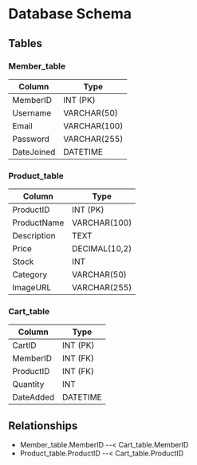 # Database Schema

## Tables

### Member_table

| Column     | Type         |
|------------|--------------|
| MemberID   | INT (PK)     |
| Username   | VARCHAR(50)  |
| Email      | VARCHAR(100) |
| Password   | VARCHAR(255) |
| DateJoined | DATETIME     |

### Product_table

| Column      | Type          |
|-------------|---------------|
| ProductID   | INT (PK)      |
| ProductName | VARCHAR(100)  |
| Description | TEXT          |
| Price       | DECIMAL(10,2) |
| Stock       | INT           |
| Category    | VARCHAR(50)   |
| ImageURL    | VARCHAR(255)  |

### Cart_table

| Column     | Type         |
|------------|--------------|
| CartID     | INT (PK)     |
| MemberID   | INT (FK)     |
| ProductID  | INT (FK)     |
| Quantity   | INT          |
| DateAdded  | DATETIME     |

## Relationships

- Member_table.MemberID --< Cart_table.MemberID
- Product_table.ProductID --< Cart_table.ProductID
